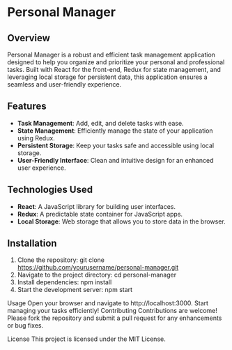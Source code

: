 # Personal Manager

## Overview

Personal Manager is a robust and efficient task management application designed to help you organize and prioritize your personal and professional tasks. Built with React for the front-end, Redux for state management, and leveraging local storage for persistent data, this application ensures a seamless and user-friendly experience.

## Features

- **Task Management**: Add, edit, and delete tasks with ease.
- **State Management**: Efficiently manage the state of your application using Redux.
- **Persistent Storage**: Keep your tasks safe and accessible using local storage.
- **User-Friendly Interface**: Clean and intuitive design for an enhanced user experience.

## Technologies Used

- **React**: A JavaScript library for building user interfaces.
- **Redux**: A predictable state container for JavaScript apps.
- **Local Storage**: Web storage that allows you to store data in the browser.

## Installation

1. Clone the repository:
   git clone https://github.com/yourusername/personal-manager.git
2. Navigate to the project directory:
   cd personal-manager
3. Install dependencies:
   npm install
4. Start the development server:
   npm start

Usage
Open your browser and navigate to http://localhost:3000.
Start managing your tasks efficiently!
Contributing
Contributions are welcome! Please fork the repository and submit a pull request for any enhancements or bug fixes.

License
This project is licensed under the MIT License.